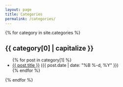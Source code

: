 ```yaml
---
layout: page
title: Categories
permalink: /categories/
---
```


<div class="categories-page">
  {% for category in site.categories %}
    <div class="category-section">
      <h2 id="{{ category[0] | slugify }}">{{ category[0] | capitalize }}</h2>
      <ul>
        {% for post in category[1] %}
          <li>
            <a href="{{ post.url }}">{{ post.title }}</a>
            <span class="post-date">({{ post.date | date: "%B %-d, %Y" }})</span>
          </li>
        {% endfor %}
      </ul>
    </div>
  {% endfor %}
</div> 